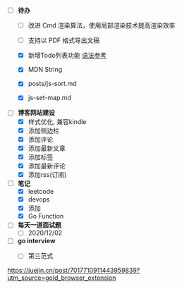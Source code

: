 - [ ] **待办**
    - [ ] 改进 Cmd 渲染算法，使用局部渲染技术提高渲染效率
    - [ ] 支持以 PDF 格式导出文稿
    - [x] 新增Todo列表功能 [语法参考](https://github.com/blog/1375-task-lists-in-gfm-issues-pulls-comments)
    - [x] MDN String
    - [x] posts/js-sort.md
    - [x] js-set-map.md


- [ ] **博客网站建设**
    - [x] 样式优化, 兼容kindle
    - [x] 添加侧边栏
    - [x] 添加评论
    - [x] 添加最新文章
    - [x] 添加标签
    - [x] 添加最新评论
    - [x] 添加rss(订阅)

- [ ] **笔记**
    - [x] leetcode
    - [x] devops
    - [x] 添加
    - [x] Go Function

- [ ] **每天一道面试题**
    - [ ] 2020/12/02 

- [ ] **go interview**
    - [ ] 第三范式


https://juejin.cn/post/7017710911443959839?utm_source=gold_browser_extension

